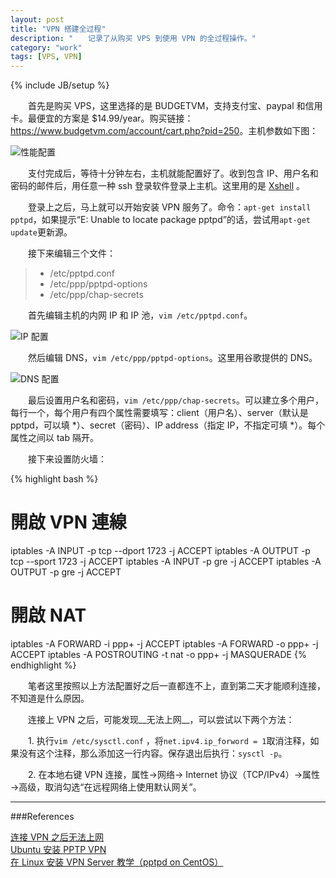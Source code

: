 ```yaml
---
layout: post
title: "VPN 搭建全过程"
description: "　　记录了从购买 VPS 到使用 VPN 的全过程操作。"
category: "work"
tags: [VPS, VPN]
---
```

{% include JB/setup %}

　　首先是购买 VPS，这里选择的是 BUDGETVM，支持支付宝、paypal 和信用卡。最便宜的方案是 $14.99/year。购买链接：<https://www.budgetvm.com/account/cart.php?pid=250>。主机参数如下图：

![性能配置]({{site.img_path}}/VPS_1.png)

　　支付完成后，等待十分钟左右，主机就能配置好了。收到包含 IP、用户名和密码的邮件后，用任意一种 ssh 登录软件登录上主机。这里用的是 [Xshell](https://www.netsarang.com/products/xsh_overview.html) 。

　　登录上之后，马上就可以开始安装 VPN 服务了。命令：` apt-get install pptpd `，如果提示“E: Unable to locate package pptpd”的话，尝试用` apt-get update `更新源。

　　接下来编辑三个文件：

> * /etc/pptpd.conf
> * /etc/ppp/pptpd-options
> * /etc/ppp/chap-secrets

　　首先编辑主机的内网 IP 和 IP 池，` vim /etc/pptpd.conf `。

![IP 配置]({{site.img_path}}/VPS_2.png)

　　然后编辑 DNS，` vim /etc/ppp/pptpd-options `。这里用谷歌提供的 DNS。

![DNS 配置]({{site.img_path}}/VPS_3.png)

　　最后设置用户名和密码，` vim /etc/ppp/chap-secrets `。可以建立多个用户，每行一个，每个用户有四个属性需要填写：client（用户名）、server（默认是 pptpd，可以填 *）、secret（密码）、IP address（指定 IP，不指定可填 *）。每个属性之间以 tab 隔开。

　　接下来设置防火墙：

{% highlight bash %}
# 開啟 VPN 連線
iptables -A INPUT -p tcp --dport 1723 -j ACCEPT
iptables -A OUTPUT -p tcp --sport 1723 -j ACCEPT
iptables -A INPUT -p gre -j ACCEPT
iptables -A OUTPUT -p gre -j ACCEPT
# 開啟 NAT
iptables -A FORWARD -i ppp+ -j ACCEPT
iptables -A FORWARD -o ppp+ -j ACCEPT
iptables -A POSTROUTING -t nat -o ppp+ -j MASQUERADE
{% endhighlight %}

　　笔者这里按照以上方法配置好之后一直都连不上，直到第二天才能顺利连接，不知道是什么原因。

　　连接上 VPN 之后，可能发现__无法上网__，可以尝试以下两个方法：

　　1. 执行` vim /etc/sysctl.conf ` ，将` net.ipv4.ip_forword = 1 `取消注释，如果没有这个注释，那么添加这一行内容。保存退出后执行：` sysctl -p `。

　　2. 在本地右键 VPN 连接，属性→网络→ Internet 协议（TCP/IPv4）→属性→高级，取消勾选“在远程网络上使用默认网关”。

-----------------------------------------------------------------

###References

[连接 VPN 之后无法上网](http://itpro.blog.51cto.com/1645136/324278)  
[Ubuntu 安装 PPTP VPN](http://www.darrenfang.com/2014/01/install-pptp-vpn-on-ubuntu)  
[在 Linux 安装 VPN Server 教学（pptpd on CentOS）](http://blog.toright.com/posts/3260/%E5%9C%A8-linux-%E5%AE%89%E8%A3%9D-vpn-server-%E6%95%99%E5%AD%B8-pptpd-on-centos.html)  

